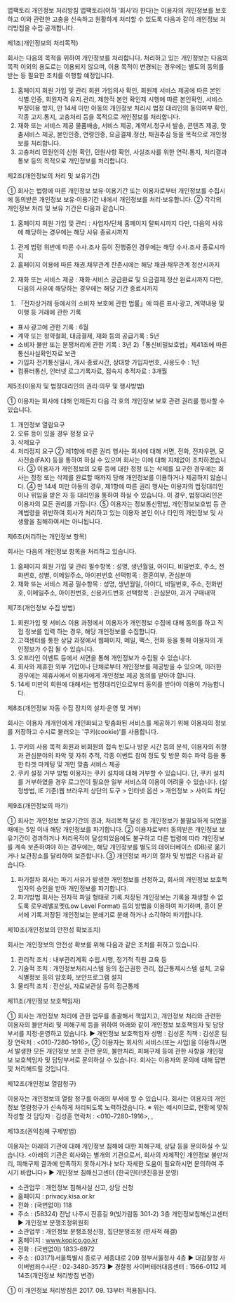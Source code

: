 앱팩토리 개인정보 처리방침
앱팩토리(이하 ‘회사’라 한다)는 이용자의 개인정보를 보호하고 이와 관련한 고충을 신속하고 원활하게 처리할 수 있도록 다음과 같이 개인정보 처리방침을 수립·공개합니다.

제1조(개인정보의 처리목적)

회사는 다음의 목적을 위하여 개인정보를 처리합니다. 처리하고 있는 개인정보는 다음의 목적 이외의 용도로는 이용되지 않으며, 이용 목적이 변경되는 경우에는 별도의 동의를 받는 등 필요한 조치를 이행할 예정입니다.
1. 홈페이지 회원 가입 및 관리
회원 가입의사 확인, 회원제 서비스 제공에 따른 본인 식별․인증, 회원자격 유지․관리, 제한적 본인 확인제 시행에 따른 본인확인, 서비스 부정이용 방지, 만 14세 미만 아동의 개인정보 처리시 법정 대리인의 동의여부 확인, 각종 고지․통지, 고충처리 등을 목적으로 개인정보를 처리합니다.
2. 재화 또는 서비스 제공
물품배송, 서비스 제공, 계약서․청구서 발송, 콘텐츠 제공, 맞춤서비스 제공, 본인인증, 연령인증, 요금결제․정산, 채권추심 등을 목적으로 개인정보를 처리합니다.
3. 고충처리
민원인의 신원 확인, 민원사항 확인, 사실조사를 위한 연락․통지, 처리결과 통보 등의 목적으로 개인정보를 처리합니다.

제2조(개인정보의 처리 및 보유기간)

① 회사는 법령에 따른 개인정보 보유·이용기간 또는 이용자로부터 개인정보를 수집시에 동의받은 개인정보 보유·이용기간 내에서 개인정보를 처리·보유합니다.
② 각각의 개인정보 처리 및 보유 기간은 다음과 같습니다.
1. 홈페이지 회원 가입 및 관리 : 사업자/단체 홈페이지 탈퇴시까지
다만, 다음의 사유에 해당하는 경우에는 해당 사유 종료시까지
1) 관계 법령 위반에 따른 수사․조사 등이 진행중인 경우에는 해당 수사․조사 종료시까지
2) 홈페이지 이용에 따른 채권․채무관계 잔존시에는 해당 채권·채무관계 정산시까지
2. 재화 또는 서비스 제공 : 재화·서비스 공급완료 및 요금결제․정산 완료시까지
다만, 다음의 사유에 해당하는 경우에는 해당 기간 종료시까지
1) 「전자상거래 등에서의 소비자 보호에 관한 법률」에 따른 표시·광고, 계약내용 및 이행 등 거래에 관한 기록
- 표시·광고에 관한 기록 : 6월
- 계약 또는 청약철회, 대금결제, 재화 등의 공급기록 : 5년
- 소비자 불만 또는 분쟁처리에 관한 기록 : 3년
2)「통신비밀보호법」제41조에 따른 통신사실확인자료 보관
- 가입자 전기통신일시, 개시·종료시간, 상대방 가입자번호, 사용도수 : 1년
- 컴퓨터통신, 인터넷 로그기록자료, 접속지 추적자료 : 3개월

제5조(이용자 및 법정대리인의 권리·의무 및 행사방법)

① 이용자는 회사에 대해 언제든지 다음 각 호의 개인정보 보호 관련 권리를 행사할 수 있습니다.
1. 개인정보 열람요구
2. 오류 등이 있을 경우 정정 요구
3. 삭제요구
4. 처리정지 요구
② 제1항에 따른 권리 행사는 회사에 대해 서면, 전화, 전자우편, 모사전송(FAX) 등을 통하여 하실 수 있으며 회사는 이에 대해 지체없이 조치하겠습니다.
③ 이용자가 개인정보의 오류 등에 대한 정정 또는 삭제를 요구한 경우에는 회사는 정정 또는 삭제를 완료할 때까지 당해 개인정보를 이용하거나 제공하지 않습니다.
④ 만 14세 미만 아동의 경우, 제1항에 따른 권리 행사는 이용자의 법정대리인이나 위임을 받은 자 등 대리인을 통하여 하실 수 있습니다. 이 경우, 법정대리인은 이용자의 모든 권리를 가집니다.
⑤ 이용자는 정보통신망법, 개인정보보호법 등 관계법령을 위반하여 회사가 처리하고 있는 이용자 본인 이나 타인의 개인정보 및 사생활을 침해하여서는 아니됩니다.

제6조(처리하는 개인정보 항목)

회사는 다음의 개인정보 항목을 처리하고 있습니다.
1. 홈페이지 회원 가입 및 관리
필수항목 : 성명, 생년월일, 아이디, 비밀번호, 주소, 전화번호, 성별, 이메일주소, 아이핀번호
선택항목 : 결혼여부, 관심분야
2. 재화 또는 서비스 제공
필수항목 : 성명, 생년월일, 아이디, 비밀번호, 주소, 전화번호, 이메일주소, 아이핀번호, 신용카드번호
선택항목 : 관심분야, 과거 구매내역

제7조(개인정보 수집 방법)

1. 회원가입 및 서비스 이용 과정에서 이용자가 개인정보 수집에 대해 동의를 하고 직접 정보를 입력 하는 경우, 해당 개인정보를 수집합니다.
2. 고객센터를 통한 상담 과정에서 웹페이지, 메일, 팩스, 전화 등을 통해 이용자의 개인정보가 수집 될 수 있습니다.
3. 오프라인 이벤트 등에서 서면을 통해 개인정보가 수집될 수 있습니다.
4. 회사와 제휴한 외부 기업이나 단체로부터 개인정보를 제공받을 수 있으며, 이러한 경우에는 제휴사에서 이용자에게 개인정보 제공 동의를 받아야 합니다.
5. 14세 미만의 회원에 대해서는 법정대리인으로부터 동의를 받아야 이용이 가능합니다.

제8조(개인정보 자동 수집 장치의 설치·운영 및 거부)

회사는 이용자 개개인에게 개인화되고 맞춤화된 서비스를 제공하기 위해 이용자의 정보를 저장하고 수시로 불러오는 '쿠키(cookie)'를 사용합니다.
1. 쿠키의 사용 목적
회원과 비회원의 접속 빈도나 방문 시간 등의 분석, 이용자의 취향과 관심분야의 파악 및 자취 추적, 각종 이벤트 참여 정도 및 방문 회수 파악 등을 통한 타겟 마케팅 및 개인 맞춤 서비스 제공
2. 쿠키 설정 거부 방법
이용자는 쿠키 설치에 대해 거부할 수 있습니다. 단, 쿠키 설치를 거부하였을 경우 로그인이 필요한 일부 서비스의 이용이 어려울 수 있습니다. (설정방법, IE 기준)웹 브라우저 상단의 도구 > 인터넷 옵션 > 개인정보 > 사이트 차단

제9조(개인정보의 파기)

① 회사는 개인정보 보유기간의 경과, 처리목적 달성 등 개인정보가 불필요하게 되었을 때에는 5일 이내 해당 개인정보를 파기합니다.
② 이용자로부터 동의받은 개인정보 보유기간이 경과하거나 처리목적이 달성되었음에도 불구하고 다른 법령에 따라 개인정보를 계속 보존하여야 하는 경우에는, 해당 개인정보를 별도의 데이터베이스 (DB)로 옮기거나 보관장소를 달리하여 보존합니다.
③ 개인정보 파기의 절차 및 방법은 다음과 같습니다.
1. 파기절차
회사는 파기 사유가 발생한 개인정보를 선정하고, 회사의 개인정보 보호책임자의 승인을 받아 개인정보를 파기합니다.
2. 파기방법 회사는 전자적 파일 형태로 기록․저장된 개인정보는 기록을 재생할 수 없도록 로우레밸포멧(Low Level Format) 등의 방법을 이용하여 파기하며, 종이 문서에 기록․저장된 개인정보는 분쇄기로 분쇄 하거나 소각하여 파기합니다.

제10조(개인정보의 안전성 확보조치)

회사는 개인정보의 안전성 확보를 위해 다음과 같은 조치를 취하고 있습니다.
1. 관리적 조치 : 내부관리계획 수립․시행, 정기적 직원 교육 등
2. 기술적 조치 : 개인정보처리시스템 등의 접근권한 관리, 접근통제시스템 설치, 고유식별정보 등의 암호화, 보안프로그램 설치
3. 물리적 조치 : 전산실, 자료보관실 등의 접근통제

제11조(개인정보 보호책임자)

① 회사는 개인정보 처리에 관한 업무를 총괄해서 책임지고, 개인정보 처리와 관련한 이용자의 불만처리 및 피해구제 등을 위하여 아래와 같이 개인정보 보호책임자 및 담당부서를 지정·운영하고 있습니다.
▶ 개인정보 보호책임자
성명 : 김성훈
직책 : 김성훈 팀장
연락처 : <010-7280-1916>,
② 이용자는 회사의 서비스(또는 사업)을 이용하시면서 발생한 모든 개인정보 보호 관련 문의, 불만처리, 피해구제 등에 관한 사항을 개인정보 보호책임자 및 담당부서로 문의하실 수 있습니다. 회사는 이용자의 문의에 대해 답변 및 처리해드릴 것입니다.

제12조(개인정보 열람청구)

이용자는 개인정보의 열람 청구를 아래의 부서에 할 수 있습니다. 회사는 이용자의 개인정보 열람청구가 신속하게 처리되도록 노력하겠습니다.
※ 위는 예시이므로, 현황에 맞춰 작성할 것
담당자 : 김성훈
연락처 : <010-7280-1916>, ,

제13조(권익침해 구제방법)

이용자는 아래의 기관에 대해 개인정보 침해에 대한 피해구제, 상담 등을 문의하실 수 있습니다. <아래의 기관은 회사와는 별개의 기관으로서, 회사의 자체적인 개인정보 불만처리, 피해구제 결과에 만족하지 못하시거나 보다 자세한 도움이 필요하시면 문의하여 주시기 바랍니다>
▶ 개인정보 침해신고센터 (한국인터넷진흥원 운영)
- 소관업무 : 개인정보 침해사실 신고, 상담 신청
- 홈페이지 : privacy.kisa.or.kr
- 전화 : (국번없이) 118
- 주소 : (58324) 전남 나주시 진흥길 9(빛가람동 301-2) 3층 개인정보침해신고센터
▶ 개인정보 분쟁조정위원회
- 소관업무 : 개인정보 분쟁조정신청, 집단분쟁조정 (민사적 해결)
- 홈페이지 : www.kopico.go.kr
- 전화 : (국번없이) 1833-6972
- 주소 : (03171)서울특별시 종로구 세종대로 209 정부서울청사 4층
▶ 대검찰청 사이버범죄수사단 : 02-3480-3573
▶ 경찰청 사이버테러대응센터 : 1566-0112
제14조(개인정보 처리방침 변경)

① 이 개인정보 처리방침은 2017. 09. 13부터 적용됩니다.